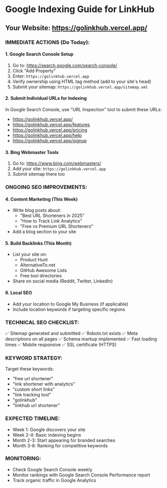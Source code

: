 # Google Indexing Guide for LinkHub

## Your Website: https://golinkhub.vercel.app/

### IMMEDIATE ACTIONS (Do Today):

#### 1. Google Search Console Setup
1. Go to: https://search.google.com/search-console/
2. Click "Add Property" 
3. Enter: `https://golinkhub.vercel.app`
4. Verify ownership using HTML tag method (add to your site's head)
5. Submit your sitemap: `https://golinkhub.vercel.app/sitemap.xml`

#### 2. Submit Individual URLs for Indexing
In Google Search Console, use "URL Inspection" tool to submit these URLs:
- https://golinkhub.vercel.app/
- https://golinkhub.vercel.app/features
- https://golinkhub.vercel.app/pricing
- https://golinkhub.vercel.app/help
- https://golinkhub.vercel.app/signup

#### 3. Bing Webmaster Tools
1. Go to: https://www.bing.com/webmasters/
2. Add your site: `https://golinkhub.vercel.app`
3. Submit sitemap there too

### ONGOING SEO IMPROVEMENTS:

#### 4. Content Marketing (This Week)
- Write blog posts about:
  - "Best URL Shorteners in 2025"
  - "How to Track Link Analytics"
  - "Free vs Premium URL Shorteners"
- Add a blog section to your site

#### 5. Build Backlinks (This Month)
- List your site on:
  - Product Hunt
  - AlternativeTo.net
  - GitHub Awesome Lists
  - Free tool directories
- Share on social media (Reddit, Twitter, LinkedIn)

#### 6. Local SEO
- Add your location to Google My Business (if applicable)
- Include location keywords if targeting specific regions

### TECHNICAL SEO CHECKLIST:
✅ Sitemap generated and submitted
✅ Robots.txt exists
✅ Meta descriptions on all pages
✅ Schema markup implemented
✅ Fast loading times
✅ Mobile responsive
✅ SSL certificate (HTTPS)

### KEYWORD STRATEGY:
Target these keywords:
- "free url shortener"
- "link shortener with analytics"
- "custom short links"
- "link tracking tool"
- "golinkhub"
- "linkhub url shortener"

### EXPECTED TIMELINE:
- Week 1: Google discovers your site
- Week 2-4: Basic indexing begins
- Month 2-3: Start appearing for branded searches
- Month 3-6: Ranking for competitive keywords

### MONITORING:
- Check Google Search Console weekly
- Monitor rankings with Google Search Console Performance report
- Track organic traffic in Google Analytics

